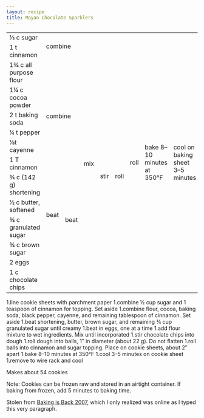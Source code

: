 ```yaml
---
layout: recipe
title: Mayan Chocolate Sparklers
---
```

<table>
<tr>
  <td>&#x2153; c sugar</td>
  <td rowspan="2" colspan="5">combine</td>
  <td rowspan="14">roll</td>
  <td rowspan="14">bake 8&ndash;10 minutes at 350&deg;F</td>
  <td rowspan="14">cool on baking sheet 3&ndash;5 minutes</td>
  <td rowspan="14">cool on wire rack</td>
</tr>
<tr>
  <td>1 t cinnamon</td>
</tr>
<tr>
  <td>1&#190; c all purpose flour</td>
  <td rowspan="6" colspan="2">combine</td>
  <td rowspan="11">mix</td>
  <td rowspan="12">stir</td>
  <td rowspan="12">roll</td>
</tr>
<tr>
  <td>1&#188; c cocoa powder</td>
</tr>
<tr>
  <td>2 t baking soda</td>
</tr>
<tr>
  <td>&#188; t pepper</td>
</tr>
<tr>
  <td>&#x215b;t cayenne</td>
</tr>
<tr>
  <td>1 T cinnamon</td>
</tr>
<tr>
  <td>&#190; c (142 g) shortening</td>
  <td rowspan="4">beat</td>
  <td rowspan="5">beat</td>
</tr>
<tr>
  <td>&#189; c butter, softened</td>
</tr>
<tr>
  <td>&#190; c granulated sugar</td>
</tr>
<tr>
  <td>&#190; c brown sugar</td>
</tr>
<tr>
  <td>2 eggs</td>
  <td style="border-right: 1px solid white;">&nbsp;</td>
</tr>
<tr>
  <td>1 c chocolate chips</td>
  <td class="righthide" colspan="3">&nbsp;</td>
</tr>
</table>


1.line cookie sheets with parchment paper
1.combine &#189; cup sugar and 1 teaspoon of cinnamon for
topping. Set aside
1.combine flour, cocoa, baking soda, black pepper, cayenne, and
remaining tablespoon of cinnamon. Set aside
1.beat shortening, butter, brown sugar, and remaining &#190; cup
granulated sugar until creamy
1.beat in eggs, one at a time
1.add flour mixture to wet ingredients. Mix until incorporated
1.stir chocolate chips into dough
1.roll dough into balls, 1&Prime; in diameter (about 22 g). Do not flatten
1.roll balls into cinnamon and sugar topping. Place on cookie
sheets, about 2&Prime; apart
1.bake 8&ndash;10 minutes at 350&deg;F
1.cool 3&ndash;5 minutes on cookie sheet
1.remove to wire rack and cool

<p>Makes about 54 cookies</p>
<p>Note: Cookies can be frozen raw and stored in an airtight
container. If baking from frozen, add 5 minutes to baking time.</p>
<p class="confession">Stolen from <a href="http://www.robinhood.ca/feature/bib.2007.default.asp">Baking is Back 2007</a>, which I only
realized was online as I typed this very paragraph.</p>
